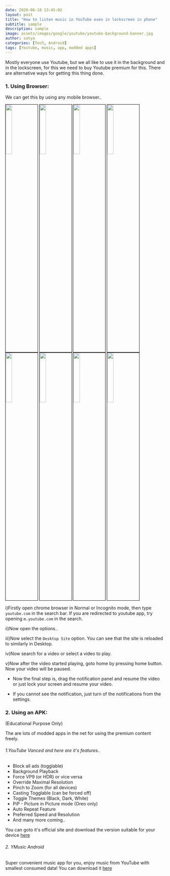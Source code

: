 ```yaml
---
date: 2020-06-18 13:45:02
layout: post
title: "How to listen music in YouTube even in lockscreen in phone"
subtitle: sample
description: sample
image: assets/images/google/youtube/youtube-background-banner.jpg
author: satya
categories: [Tech, Android]
tags: [Youtube, music, app, modded apps]
---
```


Mostly everyone use Youtube, but we all like to use it in the background and in the lockscreen, for this we need to buy Youtube premium for this. There are alternative ways for getting this thing done.

### 1. Using Browser:

We can get this by using any mobile browser..

<a href="https://devskrate.github.io/assets/images/google/youtube/youtube-background-1.jpg" data-lightbox="image-1" data-title="Open chrome and open youtube.com"><img width="20%" src="https://devskrate.github.io/assets/images/google/youtube/youtube-background-1.jpg" style = "border:1.5px solid black;" ></a>
<a href="https://devskrate.github.io/assets/images/google/youtube/youtube-background-2.jpg" data-lightbox="image-1" data-title="Click options"><img width="20%" src="https://devskrate.github.io/assets/images/google/youtube/youtube-background-2.jpg" style = "border:1.5px solid black;" ></a>
<a href="https://devskrate.github.io/assets/images/google/youtube/youtube-background-3.jpg" data-lightbox="image-1" data-title="Enable Desktop Site"><img width="20%" src="https://devskrate.github.io/assets/images/google/youtube/youtube-background-3.jpg" style = "border:1.5px solid black;" ></a>
<a href="https://devskrate.github.io/assets/images/google/youtube/youtube-background-4.jpg" data-lightbox="image-1" data-title="Open a video to play"><img width="20%" src="https://devskrate.github.io/assets/images/google/youtube/youtube-background-4.jpg" style = "border:1.5px solid black;" ></a>
<a href="https://devskrate.github.io/assets/images/google/youtube/youtube-background-5.jpg" data-lightbox="image-1" data-title="Press home button to get chrome to background"><img width="20%" src="https://devskrate.github.io/assets/images/google/youtube/youtube-background-5.jpg" style = "border:1.5px solid black;" ></a>
<a href="https://devskrate.github.io/assets/images/google/youtube/youtube-background-6.jpg" data-lightbox="image-1" data-title="Can resume using notification panel"><img width="20%" src="https://devskrate.github.io/assets/images/google/youtube/youtube-background-6.jpg" style = "border:1.5px solid black;" ></a>
<a href="https://devskrate.github.io/assets/images/google/youtube/youtube-background-7.jpg" data-lightbox="image-1" data-title="Can use it in lock screen"><img width="20%" src="https://devskrate.github.io/assets/images/google/youtube/youtube-background-7.jpg" style = "border:1.5px solid black;" ></a>
<a href="https://devskrate.github.io/assets/images/google/youtube/youtube-background-8.jpg" data-lightbox="image-1" data-title="If you cannot see notification, turn it on.."><img width="20%" src="https://devskrate.github.io/assets/images/google/youtube/youtube-background-8.jpg" style = "border:1.5px solid black;" ></a>

i)Firstly open chrome browser in Normal or Incognito mode, then type `youtube.com` in the search bar. If you are redirected to youtube app, try opening `m.youtube.com` in the search.

ii)Now open the options..

iii)Now select the `Desktop Site` option.
You can see that the site is reloaded to similarly in Desktop.

iv)Now search for a video or select a video to play.

v)Now after the video started playing, goto home by pressing home button. Now your video will be paused.

- Now the final step is, drag the notification panel and resume the video or just lock your screen and resume your video.

* If you cannot see the notification, just turn of the notifications from the settings.

### 2. Using an APK:

(Educational Purpose Only)

The are lots of modded apps in the net for using the premium content freely.

###### 1.YouTube Vanced and here are it's features..

- Block all ads (togglable)
- Background Playback
- Force VP9 (or HDR) or vice versa
- Override Maximal Resolution
- Pinch to Zoom (for all devices)
- Casting Togglable (can be forced off)
- Toggle Themes (Black, Dark, White)
- PiP - Picture in Picture mode (Oreo only)
- Auto Repeat Feature
- Preferred Speed and Resolution
- And many more coming..

You can goto it's official site and download the version suitable for your device [here](https://youtubevanced.com/)

###### 2. YMusic Android

Super convenient music app for you, enjoy music from YouTube with smallest consumed data!
You can download it [here](https://ymusic.io/)
